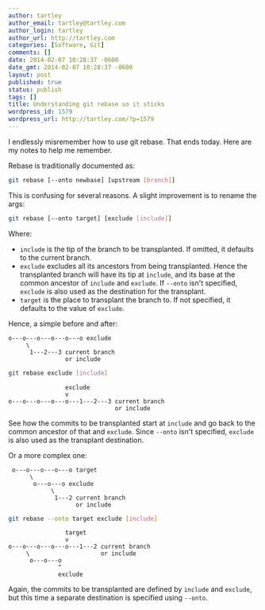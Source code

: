```yaml
---
author: tartley
author_email: tartley@tartley.com
author_login: tartley
author_url: http://tartley.com
categories: [Software, Git]
comments: []
date: 2014-02-07 10:28:37 -0600
date_gmt: 2014-02-07 10:28:37 -0600
layout: post
published: true
status: publish
tags: []
title: Understanding git rebase so it sticks
wordpress_id: 1579
wordpress_url: http://tartley.com/?p=1579
---
```


I endlessly misremember how to use git rebase. That ends today. Here are
my notes to help me remember.

Rebase is traditionally documented as:

``` bash
git rebase [--onto newbase] [upstream [branch]]
```

This is confusing for several reasons. A slight improvement is to rename
the args:

``` bash
git rebase [--onto target] [exclude [include]]
```

Where:

-   `include` is the tip of the branch to be transplanted. If omitted,
    it defaults to the current branch.
-   `exclude` excludes all its ancestors from being transplanted. Hence
    the transplanted branch will have its tip at `include`, and its base
    at the common ancestor of `include` and `exclude`. If `--onto` isn't
    specified, `exclude` is also used as the destination for the
    transplant.
-   `target` is the place to transplant the branch to. If not specified,
    it defaults to the value of `exclude`.

Hence, a simple before and after:

    o---o---o---o---o---o exclude
         \
          1---2---3 current branch
                    or include

``` bash
git rebase exclude [include]
```

                    exclude
                    v
    o---o---o---o---o---1---2---3 current branch
                                  or include

See how the commits to be transplanted start at `include` and go back to
the common ancestor of that and `exclude`. Since `--onto` isn't
specified, `exclude` is also used as the transplant destination.

Or a more complex one:

                     
     o---o---o---o---o target
          \
           o---o---o exclude
                \
                 1---2 current branch
                       or include

``` bash
git rebase --onto target exclude [include]
```

                    target
                    v
    o---o---o---o---o---1---2 current branch
         \                    or include
          o---o---o
                  ^
                  exclude

Again, the commits to be transplanted are defined by `include` and
`exclude`, but this time a separate destination is specified using
`--onto`.
